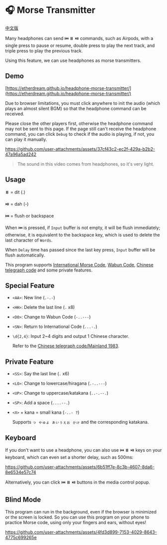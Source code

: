 # 🎧 Morse Transmitter

[中文版](README-zh.md)

Many headphones can send ⏮️ ⏸️ ⏯️ commands, such as Airpods, with a single press to pause or resume, double press to play the next track, and triple press to play the previous track.

Using this feature, we can use headphones as morse transmitters.

## Demo

[https://etherdream.github.io/headphone-morse-transmitter/](https://etherdream.github.io/headphone-morse-transmitter/)

Due to browser limitations, you must click anywhere to init the audio (which plays an almost silent BGM) so that the headphone command can be received.

Please close the other players first, otherwise the headphone command may not be sent to this page. If the page still can't receive the headphone command, you can click `Debug` to check if the audio is playing, if not, you can play it manually.

https://github.com/user-attachments/assets/37cf43c2-ec2f-429a-b2b2-47a96a5ad242

> The sound in this video comes from headphones, so it's very light.

## Usage

⏸️ = dit (.)

⏯️ = dah (-)

⏮️ = flush or backspace

When ⏮️ is pressed, if `Input` buffer is not empty, it will be flush immediately; otherwise, it is equivalent to the backspace key, which is used to delete the last character of `Words`.

When `Delay` time has passed since the last key press, `Input` buffer will be flush automatically.

This program supports [International Morse Code](https://en.wikipedia.org/wiki/Morse_code), [Wabun Code](https://en.wikipedia.org/wiki/Wabun_code), [Chinese telegraph code](https://en.wikipedia.org/wiki/Chinese_telegraph_code) and some private features.

## Special Feature

* `<AA>`: New line (`.-.-`)

* `<HH>`: Delete the last line (`.` x8)

* `<DO>`: Change to Wabun Code (`-..---`)

* `<SN>`: Return to International Code (`...-.`)

* `\d{2,4}`: Input 2~4 digits and output 1 Chinese character.

  Refer to the [Chinese telegraph code/Mainland 1983](https://en.wiktionary.org/wiki/Appendix:Chinese_telegraph_code/Mainland_1983).


## Private Feature

* `<SS>`: Say the last line (`.` x6)

* `<LO>`: Change to lowercase/hiragana (`.-..---`)

* `<UP>`: Change to uppercase/katakana (`..-.--.`)

* `<SP>`: Add a space (`....--.`)

* `<X>` + kana = small kana (`-..- ?`) 

  Supports `っ ゃゅょ ぁぃぅぇぉ ゕゖ` and the corresponding katakana.

## Keyboard

If you don't want to use a headphone, you can also use ⏮️ ⏸️ ⏯️ keys on your keyboard, which can even set a shorter delay, such as 500ms:

https://github.com/user-attachments/assets/6b51ff7e-8c3b-4607-8da6-8e6534e57c74

Alternatively, you can click ⏮️ ⏸️ ⏯️ buttons in the media control popup.

## Blind Mode

This program can run in the background, even if the browser is minimized or the screen is locked. So you can use this program on your phone to practice Morse code, using only your fingers and ears, without eyes!

https://github.com/user-attachments/assets/4fd3d899-7153-4029-8643-4775c699265e
